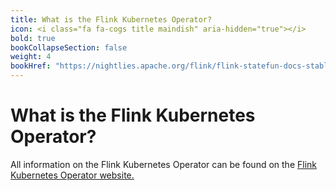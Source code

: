 ```yaml
---
title: What is the Flink Kubernetes Operator?
icon: <i class="fa fa-cogs title maindish" aria-hidden="true"></i>
bold: true
bookCollapseSection: false
weight: 4
bookHref: "https://nightlies.apache.org/flink/flink-statefun-docs-stable/"
---
```

<!--
Licensed to the Apache Software Foundation (ASF) under one
or more contributor license agreements.  See the NOTICE file
distributed with this work for additional information
regarding copyright ownership.  The ASF licenses this file
to you under the Apache License, Version 2.0 (the
"License"); you may not use this file except in compliance
with the License.  You may obtain a copy of the License at

  http://www.apache.org/licenses/LICENSE-2.0

Unless required by applicable law or agreed to in writing,
software distributed under the License is distributed on an
"AS IS" BASIS, WITHOUT WARRANTIES OR CONDITIONS OF ANY
KIND, either express or implied.  See the License for the
specific language governing permissions and limitations
under the License.
-->

# What is the Flink Kubernetes Operator?

All information on the Flink Kubernetes Operator can be found on the [Flink Kubernetes Operator website.](https://nightlies.apache.org/flink/flink-kubernetes-operator-docs-stable/)